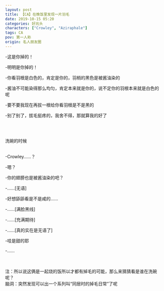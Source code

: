 ```yaml
---
layout: post
title: 【CA】在晚饭里发现一片羽毛
date: 2019-10-15 05:20
categories: 好兆头
characters: ["Crowley", "Aziraphale"]
tags: CA
pov: 第一人称
origin: 名人朋友圈
---
```


-这是你掉的！

-明明是你掉的！

-你看羽根是白色的，肯定是你的，羽梢的黑色是被酱油染的

-酱油不可能染得那么均匀，肯定本来就是你的，说不定你的羽根本来就是白色的呢

-要不要我现在再拔一根给你看羽根是不是黑的

-别了别了，拔毛挺疼的，我舍不得，那就算我的好了

<br><br>

洗碗的时候
<br><br>

-Crowley……？

-嗯？

-你的翅膀也是被酱油染的吧？

-……[无语]

-好想舔舔看是不是咸的……

-……[满脸黑线]

-……[充满期待]

-……[真的实在是无语了]

-哇是甜的耶

-……

<br><br>
注：所以说这俩是一起烧的饭所以才都有掉毛的可能，那么来猜猜看是谁在洗碗呢？<br>
脑洞：突然发现可以出一个系列叫“同居时的掉毛日常”了呢

